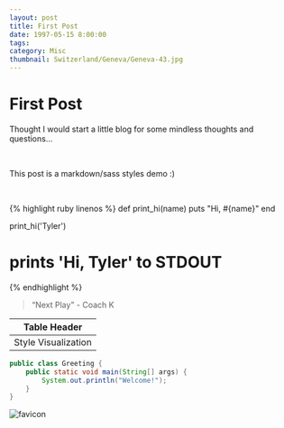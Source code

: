 ```yaml
---
layout: post
title: First Post
date: 1997-05-15 8:00:00
tags:
category: Misc
thumbnail: Switzerland/Geneva/Geneva-43.jpg
---
```



# First Post

Thought I would start a little blog for some mindless thoughts and questions...

<br>

This post is a markdown/sass styles demo :)

<br>

{% highlight ruby linenos %}
def print_hi(name)
  puts "Hi, #{name}"
end

print_hi('Tyler')
# prints 'Hi, Tyler' to STDOUT
{% endhighlight %}

> “Next Play" - Coach K

|Table Header|
|------------|
|Style Visualization|

``` java
public class Greeting {
    public static void main(String[] args) {
        System.out.println("Welcome!");
    }
}
```

![favicon](/favicon.ico)